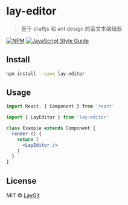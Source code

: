 # lay-editor

> 基于 draftjs 和 ant design 的富文本编辑器

[![NPM](https://img.shields.io/npm/v/lay-editor.svg)](https://www.npmjs.com/package/lay-editor) [![JavaScript Style Guide](https://img.shields.io/badge/code_style-standard-brightgreen.svg)](https://standardjs.com)

## Install

```bash
npm install --save lay-editor
```

## Usage

```jsx
import React, { Component } from 'react'

import { LayEditor } from 'lay-editor'

class Example extends Component {
  render () {
    return (
      <LayEditor />
    )
  }
}
```

## License

MIT © [LayGit](https://github.com/LayGit)
